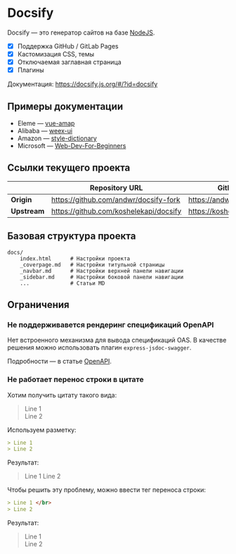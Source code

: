 # Docsify

Docsify — это генератор сайтов на базе [NodeJS](https://nodejs.org/en/).

- [x] Поддержка GitHub / GitLab Pages
- [x] Кастомизация CSS, темы
- [x] Отключаемая заглавная страница
- [x] Плагины

Документация: https://docsify.js.org/#/?id=docsify

## Примеры документации

* Eleme — [vue-amap](https://elemefe.github.io/vue-amap/#/)
* Alibaba — [weex-ui](https://apache.github.io/incubator-weex-ui/#/)
* Amazon — [style-dictionary](https://amzn.github.io/style-dictionary/#/)
* Microsoft — [Web-Dev-For-Beginners](https://microsoft.github.io/Web-Dev-For-Beginners/#/)

## Ссылки текущего проекта

|  |Repository URL|GitHub Pages URL|
|--|--|--|
|**Origin**|https://github.com/andwr/docsify-fork|https://andwr.github.io/docsify-fork|
|**Upstream**|https://github.com/koshelekapi/docsify|https://koshelekapi.github.io/docsify|

## Базовая структура проекта

```
docs/
    index.html      # Настройки проекта
    _coverpage.md   # Настройки титульной страницы
    _navbar.md      # Настройки верхней панели навигации
    _sidebar.md     # Настройки боковой панели навигации
    ...             # Статьи MD
```


## Ограничения

### Не поддерживавется рендеринг спецификаций OpenAPI

Нет встроенного механизма для вывода спецификаций OAS. В качестве решения можно использовать плагин `express-jsdoc-swagger`. 

Подробности — в статье [OpenAPI](openapi.md).

### Не работает перенос строки в цитате

Хотим получить цитату такого вида:

> Line 1 </br>
> Line 2

Используем разметку:

```markdown
> Line 1
> Line 2

```

Результат:

> Line 1
> Line 2

Чтобы решить эту проблему, можно ввести тег переноса строки:

```markdown
> Line 1 </br> 
> Line 2

```

Результат:

> Line 1 </br>
> Line 2